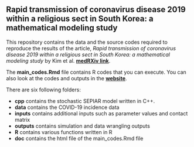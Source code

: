 ## Rapid transmission of coronavirus disease 2019 within a religious sect in South Korea: a mathematical modeling study

This repository contains the data and the source codes required to reproduce the results of the article,
*Rapid transmission of coronavirus disease 2019 within a religious sect in South Korea: a mathematical modeling study* by Kim et al. **[medRXiv link](https://www.medrxiv.org/content/10.1101/2021.08.05.21261683v1)**.

The **main_codes.Rmd** file contains R codes that you can execute. You can also look at the codes and outputs in the **[website](https://kimfinale.github.io/COVID-19_Shincheonji/)**.

There are six following folders:

  - **cpp** contains the stochastic SEPIAR model written in C++.
  - **data** contains the COVID-19 incidence data
  - **inputs** contains additional inputs such as parameter values and contact matrix
  - **outputs** contains simulation and data wrangling outputs
  - **R** contains various functions written in R
  - **doc** contains the html file of the main_codes.Rmd file


 
